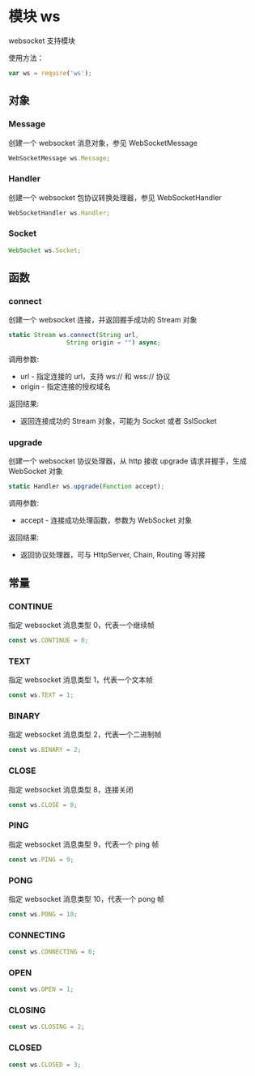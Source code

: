 # 模块 ws
websocket 支持模块

使用方法：
```JavaScript
var ws = require('ws');
```
## 对象
        
### Message
创建一个 websocket 消息对象，参见 WebSocketMessage
```JavaScript
WebSocketMessage ws.Message;
```

### Handler
创建一个 websocket 包协议转换处理器，参见 WebSocketHandler
```JavaScript
WebSocketHandler ws.Handler;
```

### Socket

```JavaScript
WebSocket ws.Socket;
```

## 函数
        
### connect
创建一个 websocket 连接，并返回握手成功的 Stream 对象
```JavaScript
static Stream ws.connect(String url,
                String origin = "") async;
```

调用参数:
* url - 指定连接的 url，支持 ws:// 和 wss:// 协议
* origin - 指定连接的授权域名

返回结果:
* 返回连接成功的 Stream 对象，可能为 Socket 或者 SslSocket

### upgrade
创建一个 websocket 协议处理器，从 http 接收 upgrade 请求并握手，生成 WebSocket 对象
```JavaScript
static Handler ws.upgrade(Function accept);
```

调用参数:
* accept - 连接成功处理函数，参数为 WebSocket 对象

返回结果:
* 返回协议处理器，可与 HttpServer, Chain, Routing 等对接

## 常量
        
### CONTINUE
指定 websocket 消息类型 0，代表一个继续帧
```JavaScript
const ws.CONTINUE = 0;
```

### TEXT
指定 websocket 消息类型 1，代表一个文本帧
```JavaScript
const ws.TEXT = 1;
```

### BINARY
指定 websocket 消息类型 2，代表一个二进制帧
```JavaScript
const ws.BINARY = 2;
```

### CLOSE
指定 websocket 消息类型 8，连接关闭
```JavaScript
const ws.CLOSE = 8;
```

### PING
指定 websocket 消息类型 9，代表一个 ping 帧
```JavaScript
const ws.PING = 9;
```

### PONG
指定 websocket 消息类型 10，代表一个 pong 帧
```JavaScript
const ws.PONG = 10;
```

### CONNECTING

```JavaScript
const ws.CONNECTING = 0;
```

### OPEN

```JavaScript
const ws.OPEN = 1;
```

### CLOSING

```JavaScript
const ws.CLOSING = 2;
```

### CLOSED

```JavaScript
const ws.CLOSED = 3;
```


